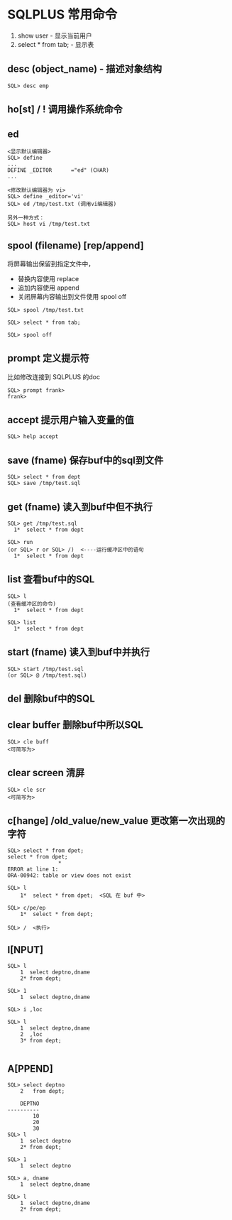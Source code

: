 # SQLPLUS 常用命令

1. show user - 显示当前用户
2. select * from tab; - 显示表


## desc (object_name) - 描述对象结构

```
SQL> desc emp
```

## ho[st] / !  调用操作系统命令


## ed

```
<显示默认编辑器>
SQL> define
...
DEFINE _EDITOR      ="ed" (CHAR)
...

<修改默认编辑器为 vi>
SQL> define _editor='vi'
SQL> ed /tmp/test.txt (调用vi编辑器)

另外一种方式：
SQL> host vi /tmp/test.txt

```

## spool (filename) [rep/append]
将屏幕输出保留到指定文件中，

* 替换内容使用 replace
* 追加内容使用 append
* 关闭屏幕内容输出到文件使用 spool off

```
SQL> spool /tmp/test.txt

SQL> select * from tab;

SQL> spool off
```

## prompt 定义提示符
比如修改连接到 SQLPLUS 的doc

```
SQL> prompt frank>
frank>
```

## accept 提示用户输入变量的值

```
SQL> help accept 
```


## save (fname) 保存buf中的sql到文件

```
SQL> select * from dept
SQL> save /tmp/test.sql
```

## get (fname) 读入到buf中但不执行
```
SQL> get /tmp/test.sql
  1*  select * from dept

SQL> run
(or SQL> r or SQL> /)  <----运行缓冲区中的语句 
  1*  select * from dept
```
## list  查看buf中的SQL
```
SQL> l
(查看缓冲区的命令)
  1*  select * from dept

SQL> list
  1*  select * from dept
```
## start (fname) 读入到buf中并执行
```
SQL> start /tmp/test.sql
(or SQL> @ /tmp/test.sql)
```

## del 删除buf中的SQL

## clear buffer 删除buf中所以SQL
```
SQL> cle buff
<可简写为>
```
## clear screen 清屏
```
SQL> cle scr
<可简写为>
```

## c[hange] /old_value/new_value 更改第一次出现的字符
```
SQL> select * from dpet;
select * from dpet;
                *
ERROR at line 1:
ORA-00942: table or view does not exist

SQL> l
    1*  select * from dpet;  <SQL 在 buf 中>

SQL> c/pe/ep
    1*  select * from dept;

SQL> /  <执行>

```

## I[NPUT]
```
SQL> l
    1  select deptno,dname
    2* from dept;
    
SQL> 1
    1  select deptno,dname
    
SQL> i ,loc
    
SQL> l
    1  select deptno,dname
    2  ,loc
    3* from dept;
            
```


## A[PPEND]
```
SQL> select deptno
    2   from dept;
    
    DEPTNO
----------
        10
        20
        30        
SQL> l
    1  select deptno
    2* from dept;

SQL> 1
    1  select deptno
    
SQL> a, dname
    1  select deptno,dname

SQL> l
    1  select deptno,dname
    2* from dept;    
```